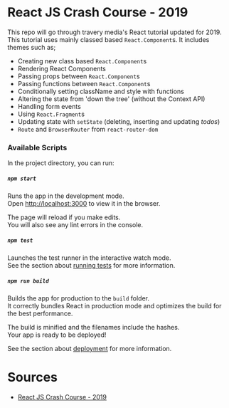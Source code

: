 # React JS Crash Course - 2019
This repo will go through travery media's React tutorial updated for 2019. This tutorial uses mainly classed based `React.Component`s. It includes themes such as;
- Creating new class based `React.Component`s
- Rendering React Components
- Passing props between `React.Component`s
- Passing functions between `React.Component`s
- Conditionally setting className and style with functions
- Altering the state from 'down the tree' (without the Context API)
- Handling form events 
- Using `React.Fragment`s
- Updating state with `setState` (deleting, inserting and updating *todos*)
- `Route` and `BrowserRouter` from `react-router-dom`

### Available Scripts

In the project directory, you can run:

##### `npm start`

Runs the app in the development mode.<br>
Open [http://localhost:3000](http://localhost:3000) to view it in the browser.

The page will reload if you make edits.<br>
You will also see any lint errors in the console.

##### `npm test`

Launches the test runner in the interactive watch mode.<br>
See the section about [running tests](https://facebook.github.io/create-react-app/docs/running-tests) for more information.

##### `npm run build`

Builds the app for production to the `build` folder.<br>
It correctly bundles React in production mode and optimizes the build for the best performance.

The build is minified and the filenames include the hashes.<br>
Your app is ready to be deployed!

See the section about [deployment](https://facebook.github.io/create-react-app/docs/deployment) for more information.

# Sources
- [React JS Crash Course - 2019](https://www.youtube.com/watch?v=sBws8MSXN7A)